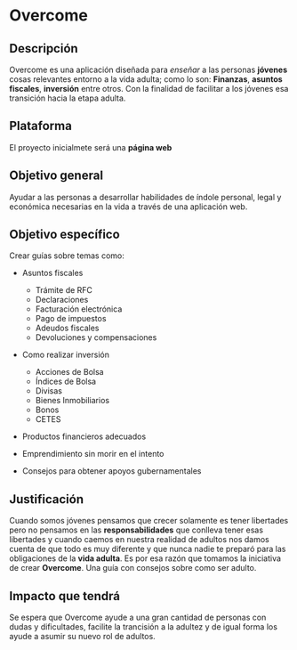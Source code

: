 # Overcome

## Descripción
Overcome es una aplicación diseñada para *enseñar* a las personas **jóvenes** cosas relevantes entorno a la vida adulta; como lo son: **Finanzas**, **asuntos fiscales**, **inversión** entre otros. Con la finalidad de facilitar a los jóvenes esa transición hacia la etapa adulta.

## Plataforma
El proyecto inicialmete será una __página web__

## Objetivo general
Ayudar a las personas a desarrollar habilidades de índole personal, legal y económica necesarias en la vida a través de una aplicación web.

## Objetivo específico
Crear guías sobre temas como:
* Asuntos fiscales
    * Trámite de RFC
    * Declaraciones
    * Facturación electrónica
    * Pago de impuestos
    * Adeudos fiscales
    * Devoluciones y compensaciones

* Como realizar inversión
    * Acciones de Bolsa
    * Índices de Bolsa
    * Divisas
    * Bienes Inmobiliarios
    * Bonos
    * CETES

* Productos financieros adecuados
* Emprendimiento sin morir en el intento
* Consejos para obtener apoyos gubernamentales

## Justificación
Cuando somos jóvenes pensamos que crecer solamente es tener libertades pero no pensamos en las **responsabilidades** que conlleva tener esas libertades y cuando caemos en nuestra realidad de adultos nos damos cuenta de que todo es muy diferente y que nunca nadie te preparó para las obligaciones de la **vida adulta**. Es por esa razón que tomamos la iniciativa de crear **Overcome**. Una guía con consejos sobre como ser adulto.

## Impacto que tendrá
Se espera que Overcome ayude a una gran cantidad de personas con dudas y dificultades, facilite la trancisión a la adultez y de igual forma los ayude a asumir su nuevo rol de adultos.
